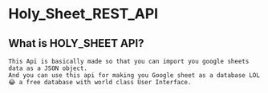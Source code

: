 # Holy_Sheet_REST_API
## What is HOLY_SHEET API?

```
This Api is basically made so that you can import you google sheets data as a JSON object.
And you can use this api for making you Google sheet as a database LOL 😂 a free database with world class User Interface.
```


